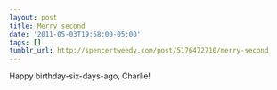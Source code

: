 ```yaml
---
layout: post
title: Merry second
date: '2011-05-03T19:58:00-05:00'
tags: []
tumblr_url: http://spencertweedy.com/post/5176472710/merry-second
---
```



Happy birthday-six-days-ago, Charlie!
